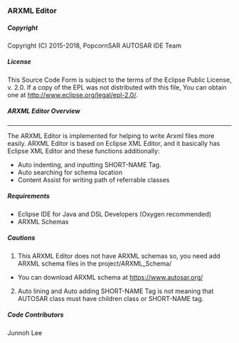 ### ARXML Editor

##### Copyright
Copyright (C) 2015-2018, PopcornSAR AUTOSAR IDE Team 

##### License

This Source Code Form is subject to the terms of the Eclipse Public License, v. 2.0. If a copy of the EPL was not distributed with this file, You can obtain one at http://www.eclipse.org/legal/epl-2.0/.

##### ARXML Editor Overview
----------------
The ARXML Editor is implemented for helping to write Arxml files more easily. 
ARXML Editor is based on Eclipse XML Editor, and it basically has Eclipse XML Editor and these functions additionally: 
* Auto indenting, and inputting SHORT-NAME Tag.
* Auto searching for schema location
* Content Assist for writing path of referrable classes

##### Requirements
- Eclipse IDE for Java and DSL Developers (Oxygen recommended)
- ARXML Schemas

##### Cautions
1. This ARXML Editor does not have ARXML schemas so, you need  add ARXML schema files in the project/ARXML_Schema/
 - You can download ARXML schema at  https://www.autosar.org/
2. Auto lining and Auto adding SHORT-NAME Tag is not meaning that AUTOSAR class must have children class or SHORT-NAME tag.

##### Code Contributors
Junnoh Lee
